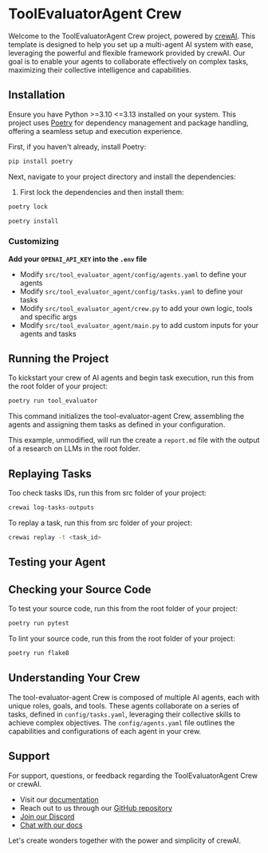 # ToolEvaluatorAgent Crew

Welcome to the ToolEvaluatorAgent Crew project, powered by [crewAI](https://crewai.com). This template is designed to help you set up a multi-agent AI system with ease, leveraging the powerful and flexible framework provided by crewAI. Our goal is to enable your agents to collaborate effectively on complex tasks, maximizing their collective intelligence and capabilities.

## Installation

Ensure you have Python >=3.10 <=3.13 installed on your system. This project uses [Poetry](https://python-poetry.org/) for dependency management and package handling, offering a seamless setup and execution experience.

First, if you haven't already, install Poetry:

```bash
pip install poetry
```

Next, navigate to your project directory and install the dependencies:

1. First lock the dependencies and then install them:
```bash
poetry lock
```
```bash
poetry install
```
### Customizing

**Add your `OPENAI_API_KEY` into the `.env` file**

- Modify `src/tool_evaluator_agent/config/agents.yaml` to define your agents
- Modify `src/tool_evaluator_agent/config/tasks.yaml` to define your tasks
- Modify `src/tool_evaluator_agent/crew.py` to add your own logic, tools and specific args
- Modify `src/tool_evaluator_agent/main.py` to add custom inputs for your agents and tasks

## Running the Project

To kickstart your crew of AI agents and begin task execution, run this from the root folder of your project:

```bash
poetry run tool_evaluator
```

This command initializes the tool-evaluator-agent Crew, assembling the agents and assigning them tasks as defined in your configuration.

This example, unmodified, will run the create a `report.md` file with the output of a research on LLMs in the root folder.


## Replaying Tasks

Too check tasks IDs, run this from src folder of your project:

```bash
crewai log-tasks-outputs
```

To replay a task, run this from src folder of your project:

```bash
crewai replay -t <task_id>
```

## Testing your Agent


## Checking your Source Code

To test your source code, run this from the root folder of your project:

```bash
poetry run pytest
```

To lint your source code, run this from the root folder of your project:

```bash
poetry run flake8
```

## Understanding Your Crew

The tool-evaluator-agent Crew is composed of multiple AI agents, each with unique roles, goals, and tools. These agents collaborate on a series of tasks, defined in `config/tasks.yaml`, leveraging their collective skills to achieve complex objectives. The `config/agents.yaml` file outlines the capabilities and configurations of each agent in your crew.

## Support

For support, questions, or feedback regarding the ToolEvaluatorAgent Crew or crewAI.
- Visit our [documentation](https://docs.crewai.com)
- Reach out to us through our [GitHub repository](https://github.com/joaomdmoura/crewai)
- [Join our Discord](https://discord.com/invite/X4JWnZnxPb)
- [Chat with our docs](https://chatg.pt/DWjSBZn)

Let's create wonders together with the power and simplicity of crewAI.
